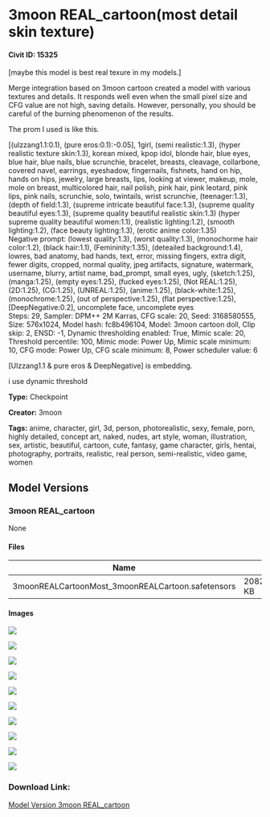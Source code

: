 # 3moon REAL_cartoon(most detail skin texture)

#### Civit ID: 15325

<p>[maybe this model is best real texure in my models.]</p><p></p><p>Merge integration based on 3moon cartoon created a model with various textures and details. It responds well even when the small pixel size and CFG value are not high, saving details. However, personally, you should be careful of the burning phenomenon of the results.</p><p></p><p>The prom I used is like this.</p><p></p><p>[(ulzzang1.1:0.1), (pure eros:0.1):-0.05], 1girl, (semi realistic:1.3), (hyper realistic texture skin:1.3), korean mixed, kpop idol, blonde hair, blue eyes, blue hair, blue nails, blue scrunchie, bracelet, breasts, cleavage, collarbone, covered navel, earrings, eyeshadow, fingernails, fishnets, hand on hip, hands on hips, jewelry, large breasts, lips, looking at viewer, makeup, mole, mole on breast, multicolored hair, nail polish, pink hair, pink leotard, pink lips, pink nails, scrunchie, solo, twintails, wrist scrunchie, (teenager:1.3), (depth of field:1.3), (supreme intricate beautiful face:1.3), (supreme quality beautiful eyes:1.3), (supreme quality beautiful realistic skin:1.3) (hyper supreme quality beautiful women:1.1), (realistic lighting:1.2), (smooth lighting:1.2), (face beauty lighting:1.3), (erotic anime color:1.35)<br />Negative prompt: (lowest quality:1.3), (worst quality:1.3), (monochorme hair color:1.2), (black hair:1.1), (Femininity:1.35), (deteailed background:1.4), lowres, bad anatomy, bad hands, text, error, missing fingers, extra digit, fewer digits, cropped, normal quality, jpeg artifacts, signature, watermark, username, blurry, artist name, bad_prompt, small eyes, ugly, (sketch:1.25), (manga:1.25), (empty eyes:1.25), (fucked eyes:1.25), (Not REAL:1.25), (2D:1.25), (CG:1.25), (UNREAL:1.25), (anime:1.25), (black-white:1.25), (monochrome:1.25), (out of perspective:1.25), (flat perspective:1.25), [DeepNegative:0.2], uncomplete face, uncomplete eyes<br />Steps: 29, Sampler: DPM++ 2M Karras, CFG scale: 20, Seed: 3168580555, Size: 576x1024, Model hash: fc8b496104, Model: 3moon cartoon doll, Clip skip: 2, ENSD: -1, Dynamic thresholding enabled: True, Mimic scale: 20, Threshold percentile: 100, Mimic mode: Power Up, Mimic scale minimum: 10, CFG mode: Power Up, CFG scale minimum: 8, Power scheduler value: 6</p><p></p><p>[Ulzzang1.1 &amp; pure eros &amp; DeepNegative] is embedding. </p><p>i use dynamic threshold</p>

**Type:** Checkpoint

**Creator:** 3moon

**Tags:** anime, character, girl, 3d, person, photorealistic, sexy, female, porn, highly detailed, concept art, naked, nudes, art style, woman, illustration, sex, artistic, beautiful, cartoon, cute, fantasy, game character, girls, hentai, photography, portraits, realistic, real person, semi-realistic, video game, women

## Model Versions

### 3moon REAL_cartoon

None

#### Files

| Name | Size | Type | Format | Download Url | AutoV1 | AutoV2 | SHA256 | CRC32 | BLAKE3 |
| --- | --- | --- | --- | --- | --- | --- | --- | --- | --- |
| 3moonREALCartoonMost_3moonREALCartoon.safetensors | 2082643.126953125 KB | Model | SafeTensor | https://civitai.com/api/download/models/18055 | A537D36A | 6B9CCC7E4D | 6B9CCC7E4DB8D5B6240DE38E5BDBFED5A59ABFD260FEB5288C08A862599F0F40 | DCC24CA4 | 7EAA8160AEA2E6D3F939F40B8F78D1CF5E90CE383F11C26C5F602B18E0A7C3EF |

#### Images

<p><img src="https://image.civitai.com/xG1nkqKTMzGDvpLrqFT7WA/90058934-3b77-4652-795b-978521595800/width=450/185232.jpeg" /></p>

<p><img src="https://image.civitai.com/xG1nkqKTMzGDvpLrqFT7WA/fda635f5-dd79-4ba6-9893-295fcc64cc00/width=450/185233.jpeg" /></p>

<p><img src="https://image.civitai.com/xG1nkqKTMzGDvpLrqFT7WA/2da90618-9ac3-4f0a-4b4e-f14f0be16400/width=450/185235.jpeg" /></p>

<p><img src="https://image.civitai.com/xG1nkqKTMzGDvpLrqFT7WA/a4de4ece-7f6b-4a5a-99ec-bd20d0951600/width=450/185231.jpeg" /></p>

<p><img src="https://image.civitai.com/xG1nkqKTMzGDvpLrqFT7WA/c242c875-923a-4e83-fa5c-60efab837a00/width=450/185244.jpeg" /></p>

<p><img src="https://image.civitai.com/xG1nkqKTMzGDvpLrqFT7WA/be4b92bc-e01d-45d5-e54e-f8d2db063100/width=450/185240.jpeg" /></p>

<p><img src="https://image.civitai.com/xG1nkqKTMzGDvpLrqFT7WA/ad91b081-4f86-427c-7430-ee8851656900/width=450/185237.jpeg" /></p>

<p><img src="https://image.civitai.com/xG1nkqKTMzGDvpLrqFT7WA/3e5a3afd-ca4d-4f68-bf8b-45abe6f4f600/width=450/185236.jpeg" /></p>

<p><img src="https://image.civitai.com/xG1nkqKTMzGDvpLrqFT7WA/6a129c77-2d2b-4f9d-6a8a-fe00ce922e00/width=450/185234.jpeg" /></p>

<p><img src="https://image.civitai.com/xG1nkqKTMzGDvpLrqFT7WA/7b68f001-3ecc-4696-12c5-62c331226c00/width=450/185239.jpeg" /></p>

### Download Link:

[Model Version 3moon REAL_cartoon](https://civitai.com/api/download/models/18055)

